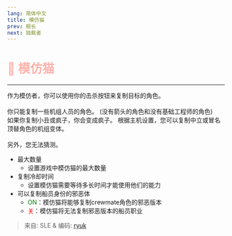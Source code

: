 ```yaml
---
lang: 简体中文
title: 模仿猫
prev: 舰长
next: 独裁者
---
```


# <font color="#ffb2ab">📝 <b>模仿猫</b></font> <Badge text="Power" type="tip" vertical="middle"/>

***

作为模仿者，你可以使用你的击杀按钮来复制目标的角色。<br><br>
你只能复制一些机组人员的角色。 (没有箭头的角色和没有基础工程师的角色)<br>
如果你复制小丑或疯子，你会变成疯子。 根据主机设置，您可以复制中立或冒名顶替角色的机组变体。<br><br>
另外，您无法猜测。

- 最大数量
  - 设置游戏中模仿猫的最大数量
- 复制冷却时间
  - 设置模仿猫需要等待多长时间才能使用他们的能力
- 可以复制船员身份的邪恶体
  - <font color=green>ON</font>：模仿猫将能够复制crewmate角色的邪恶版本
  - <font color=red>关</font>：模仿猫将无法复制邪恶版本的船员职业

> 来自: SLE & 编码: [ryuk](#)
